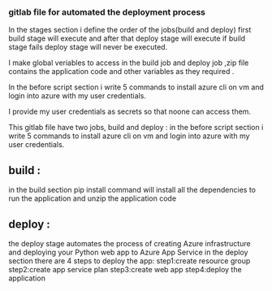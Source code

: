 ### gitlab file for automated the deployment process
In the stages section i define the order of the jobs(build and deploy) first build stage will execute and after that deploy stage will execute if build stage fails deploy stage will never be executed.

I make global veriables to access in the build job and deploy job ,zip file contains the application code and other variables as they required .

In the before script section i write 5 commands to install azure cli on vm and login into azure with my user credentials.

I provide my user credentials as secrets so that noone can access them.

This gitlab file have two jobs, build and deploy :
in the before script section i write 5 commands to install azure cli on vm and login into azure with my user credentials.
 
## build :
in the build section pip install command will install all the dependencies to run the application and unzip the application code 


## deploy :
the deploy stage automates the process of creating Azure infrastructure and deploying your Python web app to Azure App Service
in the deploy section there are 4 steps to deploy the app:
step1:create resource group
step2:create app service plan
step3:create web app
step4:deploy the application


